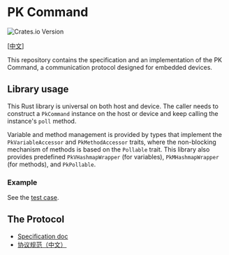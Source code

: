 # PK Command

![Crates.io Version](https://img.shields.io/crates/v/pk-command)

\[[中文](/README_zh.md)\]

This repository contains the specification and an implementation of the PK Command, a communication protocol designed for embedded devices.

## Library usage

This Rust library is universal on both host and device. The caller needs to construct a `PkCommand` instance on the host or device and keep calling the instance's `poll` method.

Variable and method management is provided by types that implement the `PkVariableAccessor` and `PkMethodAccessor` traits, where the non-blocking mechanism of methods is based on the `Pollable` trait. This library also provides predefined `PkVHashmapWrapper` (for variables), `PkMHashmapWrapper` (for methods), and `PkPollable`.

### Example

See the [test case](/tests/pk_command_simulation.rs).

## The Protocol

- [Specification doc](/Specification.md)
- [协议规范（中文）](/Specification_zh.md)
